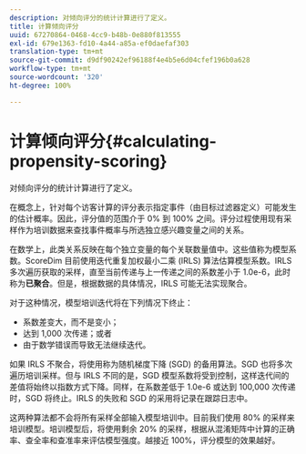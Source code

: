 ```yaml
---
description: 对倾向评分的统计计算进行了定义。
title: 计算倾向评分
uuid: 67270864-0468-4cc9-b48b-0e880f813555
exl-id: 679e1363-fd10-4a44-a85a-ef0daefaf303
translation-type: tm+mt
source-git-commit: d9df90242ef96188f4e4b5e6d04cfef196b0a628
workflow-type: tm+mt
source-wordcount: '320'
ht-degree: 100%

---
```


# 计算倾向评分{#calculating-propensity-scoring}

对倾向评分的统计计算进行了定义。

在概念上，针对每个访客计算的评分表示指定事件（由目标过滤器定义）可能发生的估计概率。因此，评分值的范围介于 0% 到 100% 之间。评分过程使用现有采样作为培训数据来查找事件概率与所选独立感兴趣变量之间的关系。

在数学上，此类关系反映在每个独立变量的每个关联数量值中。这些值称为模型系数。ScoreDim 目前使用迭代重复加权最小二乘 (IRLS) 算法估算模型系数。IRLS 多次遍历获取的采样，直至当前传递与上一传递之间的系数差小于 1.0e-6，此时称为&#x200B;**已聚合**。但是，根据数据的具体情况，IRLS 可能无法实现聚合。

对于这种情况，模型培训迭代将在下列情况下终止：

* 系数差变大，而不是变小；
* 达到 1,000 次传递；或者
* 由于数学错误而导致无法继续迭代。

如果 IRLS 不聚合，将使用称为随机梯度下降 (SGD) 的备用算法。SGD 也将多次遍历培训采样。但与 IRLS 不同的是，SGD 模型系数将受到控制，这样迭代间的差值将始终以指数方式下降。同样，在系数差低于 1.0e-6 或达到 100,000 次传递时，SGD 将终止。IRLS 的失败和 SGD 的采用将记录在跟踪日志中。

这两种算法都不会将所有采样全部输入模型培训中。目前我们使用 80% 的采样来培训模型。培训模型后，将使用剩余 20% 的采样，根据从混淆矩阵中计算的正确率、查全率和查准率来评估模型强度。越接近 100%，评分模型的效果越好。
